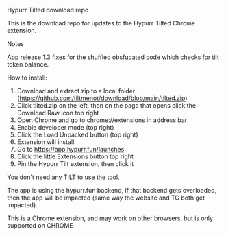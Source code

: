 Hypurr Tilted download repo

This is the download repo for updates to the Hypurr Tilted Chrome extension.

Notes

App release 1.3 fixes for the shuffled obsfucated code which checks for tilt token balance. 

How to install:

1. Download and extract zip to a local folder (https://github.com/tiltmenot/download/blob/main/tilted.zip)
2. Click tilted.zip on the left, then on the page that opens click the Download Raw icon top right
3. Open Chrome and go to chrome://extensions in address bar
4. Enable developer mode (top right)
5. Click the Load Unpacked button (top right)
6. Extension will install
7. Go to https://app.hypurr.fun/launches
8. Click the little Extensions button top right
9. Pin the Hypurr Tilt extension, then click it

You don't need any TILT to use the tool.

The app is using the hypurr.fun backend, if that backend gets overloaded, then the app will be impacted (same way the website and TG both get impacted).

This is a Chrome extension, and may work on other browsers, but is only supported on CHROME
